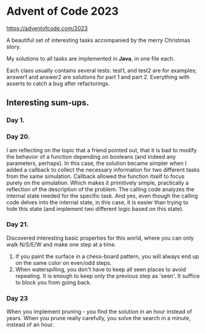 

# Advent of Code 2023

https://adventofcode.com/2023

A beautiful set of interesting tasks accompanied by the merry Christmas story.

My solutions to all tasks are implemented in **Java**, in one file each.

Each class usually contains several tests: test1, and test2 are for examples; answer1 and answer2 are solutions for part 1 and part 2. Everything with asserts to catch a bug after refactorings.

## Interesting sum-ups.

### Day 1.

### Day 20.

I am reflecting on the topic that a friend pointed out, that it is bad to modify the behavior of a function depending on booleans (and indeed any parameters, perhaps). In this case, the solution became simpler when I added a callback to collect the necessary information for two different tasks from the same simulation.
Callback allowed the function itself to focus purely on the simulation. Which makes it primitively simple, practically a reflection of the description of the problem. The calling code analyzes the internal state needed for the specific task.
And yes, even though the calling code delves into the internal state, in this case, it is easier than trying to hide this state (and implement two different logic based on this state).

### Day 21.

Discovered interesting basic properties for this world, where you can only walk N/S/E/W and make one step at a time.

1. If you paint the surface in a chess-board pattern, you will always end up on the same color on even/odd steps.
2. When waterspilling, you don't have to keep all seen places to avoid repeating. It is enough to keep only the previous step as 'seen'. It suffice to block you from going back.

### Day 23

When you implement pruning - you find the solution in an hour instead of years. When you prune really carefully, you solve the search in a minute, instead of an hour.

